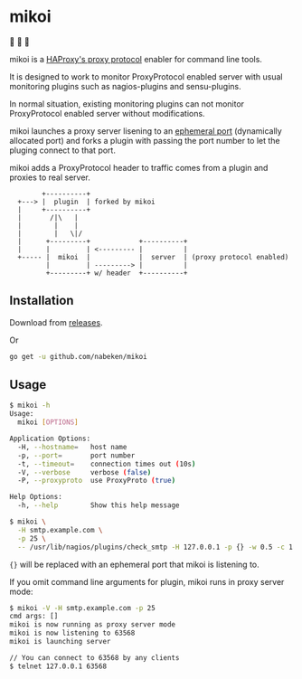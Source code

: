 # mikoi

:construction: :construction: :construction:

mikoi is a [HAProxy's proxy protocol](http://www.haproxy.org/download/1.5/doc/proxy-protocol.txt) enabler for command line tools.

It is designed to work to monitor ProxyProtocol enabled server with usual monitoring plugins such as nagios-plugins and sensu-plugins.

In normal situation, existing monitoring plugins can not monitor ProxyProtocol enabled server without modifications.

mikoi launches a proxy server lisening to an [ephemeral port](http://www.ncftp.com/ncftpd/doc/misc/ephemeral_ports.html) (dynamically allocated port) and forks a plugin with passing the port number to let the pluging connect to that port.

mikoi adds a ProxyProtocol header to traffic comes from a plugin and proxies to real server.

```text
        +----------+
  +---> |  plugin  | forked by mikoi
  |     +----------+
  |       /|\   |
  |        |    |
  |        |   \|/
  |      +---------+            +----------+
  |      |         | <--------- |          |
  +----- |  mikoi  |            |  server  | (proxy protocol enabled)
         |         | ---------> |          |
         +---------+ w/ header  +----------+
```

## Installation

Download from [releases](https://github.com/nabeken/mikoi/releases).

Or

```sh
go get -u github.com/nabeken/mikoi
```

## Usage

```sh
$ mikoi -h
Usage:
  mikoi [OPTIONS]

Application Options:
  -H, --hostname=   host name
  -p, --port=       port number
  -t, --timeout=    connection times out (10s)
  -V, --verbose     verbose (false)
  -P, --proxyproto  use ProxyProto (true)

Help Options:
  -h, --help        Show this help message
```

```sh
$ mikoi \
  -H smtp.example.com \
  -p 25 \
  -- /usr/lib/nagios/plugins/check_smtp -H 127.0.0.1 -p {} -w 0.5 -c 1.0
```

`{}` will be replaced with an ephemeral port that mikoi is listening to.

If you omit command line arguments for plugin, mikoi runs in proxy server mode:

```sh
$ mikoi -V -H smtp.example.com -p 25
cmd args: []
mikoi is now running as proxy server mode
mikoi is now listening to 63568
mikoi is launching server

// You can connect to 63568 by any clients
$ telnet 127.0.0.1 63568
```
